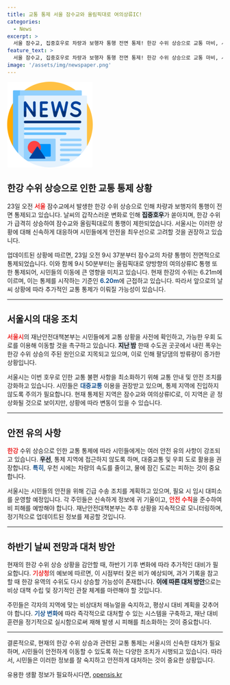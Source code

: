 ```yaml
---
title: 교통 통제 서울 잠수교와 올림픽대로 여의상류IC!
categories:
  - News
excerpt: >
  서울 잠수교, 집중호우로 차량과 보행자 통행 전면 통제! 한강 수위 상승으로 교통 마비, 시민들 주의 요망! 지금 바로 상황 확인하세요!
feature_text: >
  서울 잠수교, 집중호우로 차량과 보행자 통행 전면 통제! 한강 수위 상승으로 교통 마비, 시민들 주의 요망! 지금 바로 상황 확인하세요!
image: '/assets/img/newspaper.png'
---
```


<p><img src="/assets/img/newspaper.png" alt="kimp 속보" /></p>

<h2 data-ke-size="size26">한강 수위 상승으로 인한 교통 통제 상황</h2>

<p data-ke-size="size16">23일 오전 <b><span style="color: #ee2323;">서울</span></b> 잠수교에서 발생한 한강 수위 상승으로 인해 차량과 보행자의 통행이 전면 통제되고 있습니다. 날씨의 갑작스러운 변화로 인해 <b><span style="background-color: #21538527;">집중호우</span></b>가 쏟아지며, 한강 수위가 급격히 상승하여 잠수교와 올림픽대로의 통행이 제한되었습니다. 서울시는 이러한 상황에 대해 신속하게 대응하며 시민들에게 안전을 최우선으로 고려할 것을 권장하고 있습니다.</p>

<p data-ke-size="size16">업데이트된 상황에 따르면, 23일 오전 9시 37분부터 잠수교의 차량 통행이 전면적으로 통제되었습니다. 이와 함께 9시 50분부터는 올림픽대로 양방향의 여의상류IC 통행 또한 통제되어, 시민들의 이동에 큰 영향을 미치고 있습니다. 현재 한강의 수위는 6.21m에 이르며, 이는 통제를 시작하는 기준인 <b><span style="color: #1a5490;">6.20m</span></b>에 근접하고 있습니다. 따라서 앞으로의 날씨 상황에 따라 추가적인 교통 통제가 이뤄질 가능성이 있습니다.</p>

<hr>

<h2 data-ke-size="size26">서울시의 대응 조치</h2>

<p data-ke-size="size16"><b><span style="color: #ee2323;">서울시</span></b>의 재난안전대책본부는 시민들에게 교통 상황을 사전에 확인하고, 가능한 우회 도로를 이용해 이동할 것을 촉구하고 있습니다. <b><span style="background-color: #21538527;">지난 밤</span></b> 한때 수도권 곳곳에서 내린 폭우는 한강 수위 상승의 주된 원인으로 지목되고 있으며, 이로 인해 팔당댐의 방류량이 증가한 상황입니다.</p>

<p data-ke-size="size16">서울시는 이번 호우로 인한 교통 불편 사항을 최소화하기 위해 교통 안내 및 안전 조치를 강화하고 있습니다. 시민들은 <b><span style="color: #1a5490;">대중교통</span></b> 이용을 권장받고 있으며, 통제 지역에 진입하지 않도록 주의가 필요합니다. 현재 통제된 지역은 잠수교와 여의상류IC로, 이 지역은 곧 정상화될 것으로 보이지만, 상황에 따라 변동이 있을 수 있습니다.</p>

<hr>

<h2 data-ke-size="size26">안전 유의 사항</h2>

<p data-ke-size="size16"><b><span style="color: #ee2323;">한강</span></b> 수위 상승으로 인한 교통 통제에 따라 시민들에게는 여러 안전 유의 사항이 강조되고 있습니다. <b><span style="background-color: #21538527;">우선</span></b>, 통제 지역에 접근하지 않도록 하며, 대중교통 및 우회 도로 활용을 권장합니다. <b><span style="color: #1a5490;">특히</span></b>, 우천 시에는 차량의 속도를 줄이고, 물에 잠긴 도로는 피하는 것이 중요합니다.</p>

<p data-ke-size="size16">서울시는 시민들의 안전을 위해 긴급 수송 조치를 계획하고 있으며, 필요 시 임시 대피소를 운영할 예정입니다. 각 주민들은 신속하게 정보에 귀 기울이고, <b><span style="color: #ee2323;">안전 수칙</span></b>을 준수하여 비 피해를 예방해야 합니다. 재난안전대책본부는 추후 상황을 지속적으로 모니터링하며, 정기적으로 업데이트된 정보를 제공할 것입니다.</p>

<hr>

<h2 data-ke-size="size26">하반기 날씨 전망과 대처 방안</h2>

<p data-ke-size="size16">현재의 한강 수위 상승 상황을 감안할 때, 하반기 기후 변화에 따라 추가적인 대비가 필요합니다. <b><span style="color: #ee2323;">기상청</span></b>의 예보에 따르면, 이 시점부터 잦은 비가 예상되며, 과거 기록을 참고할 때 한강 유역의 수위도 다시 상승할 가능성이 존재합니다. <b><span style="background-color: #21538527;">이에 따른 대처 방안</span></b>으로는 비상 대책 수립 및 장기적인 관찰 체계를 마련해야 할 것입니다.</p>

<p data-ke-size="size16">주민들은 각자의 지역에 맞는 비상대처 매뉴얼을 숙지하고, 평상시 대비 계획을 갖추어야 합니다. <b><span style="color: #1a5490;">기상 변화</span></b>에 따라 즉각적으로 대처할 수 있는 시스템을 구축하고, 재난 대비 훈련을 정기적으로 실시함으로써 재해 발생 시 피해를 최소화하는 것이 중요합니다.</p>

<hr>

<p data-ke-size="size16">결론적으로, 현재의 한강 수위 상승과 관련된 교통 통제는 서울시의 신속한 대처가 필요하며, 시민들이 안전하게 이동할 수 있도록 하는 다양한 조치가 시행되고 있습니다. 따라서, 시민들은 이러한 정보를 잘 숙지하고 안전하게 대처하는 것이 중요한 상황입니다.</p>
유용한 생활 정보가 필요하시다면, <a href="https://opensis.kr" rel="dofollow">opensis.kr</a>


